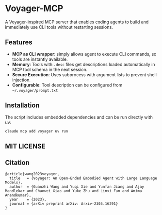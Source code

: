 # Voyager-MCP

A Voyager-inspired MCP server that enables coding agents to build and immediately use CLI tools without restarting sessions.

## Features

- **MCP as CLI wrapper**: simply allows agent to execute CLI commands, so tools are instantly available.
- **Memory**: Tools with `.desc` files get descriptions loaded automatically in MCP tool schema in the next session.
- **Secure Execution**: Uses subprocess with argument lists to prevent shell injection.
- **Configurable**: Tool description can be configured from `~/.voyager/prompt.txt`

## Installation

The script includes embedded dependencies and can be run directly with uv:

```bash
claude mcp add voyager uv run
```

## MIT LICENSE

## Citation
```
@article{wang2023voyager,
  title   = {Voyager: An Open-Ended Embodied Agent with Large Language Models},
  author  = {Guanzhi Wang and Yuqi Xie and Yunfan Jiang and Ajay Mandlekar and Chaowei Xiao and Yuke Zhu and Linxi Fan and Anima Anandkumar},
  year    = {2023},
  journal = {arXiv preprint arXiv: Arxiv-2305.16291}
}
```

